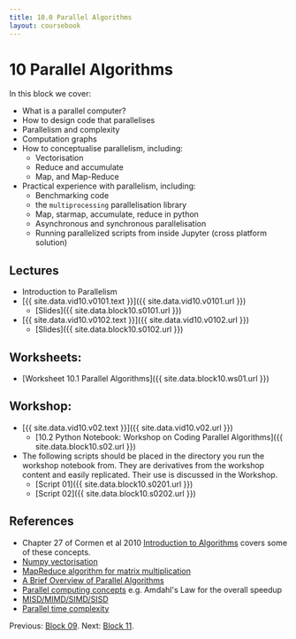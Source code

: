 ```yaml
---
title: 10.0 Parallel Algorithms
layout: coursebook
---
```

# 10 Parallel Algorithms

In this block we cover:

* What is a parallel computer?
* How to design code that parallelises
* Parallelism and complexity
* Computation graphs
* How to conceptualise parallelism, including:
  * Vectorisation
  * Reduce and accumulate
  * Map, and Map-Reduce
* Practical experience with parallelism, including:
  * Benchmarking code
  * the `multiprocessing` parallelisation library
  * Map, starmap, accumulate, reduce in python
  * Asynchronous and synchronous parallelisation
  * Running parallelized scripts from inside Jupyter (cross platform solution)

## Lectures

*  Introduction to Parallelism
  * [{{ site.data.vid10.v0101.text }}]({{ site.data.vid10.v0101.url }})
    * [Slides]({{ site.data.block10.s0101.url }})
  * [{{ site.data.vid10.v0102.text }}]({{ site.data.vid10.v0102.url }})
    * [Slides]({{ site.data.block10.s0102.url }})

## Worksheets:

* [Worksheet 10.1 Parallel Algorithms]({{ site.data.block10.ws01.url }}) 

## Workshop:

* [{{ site.data.vid10.v02.text }}]({{ site.data.vid10.v02.url }})
  * [10.2 Python Notebook: Workshop on Coding Parallel Algorithms]({{ site.data.block10.s02.url }})
* The following scripts should be placed in the directory you run the workshop notebook from. They are derivatives from the workshop content and easily replicated. Their use is discussed in the Workshop.
  * [Script 01]({{ site.data.block10.s0201.url }}) 
  * [Script 02]({{ site.data.block10.s0202.url }})
  
## References

* Chapter 27 of Cormen et al 2010 [Introduction to Algorithms](https://github.com/mejibyte/competitive_programming/blob/master/lib/Books/Introduction.to.Algorithms.3rd.Edition.Sep.2010.pdf) covers some of these concepts.
* [Numpy vectorisation](https://realpython.com/numpy-array-programming/)
* [MapReduce algorithm for matrix multiplication](http://www.mathcs.emory.edu/~cheung/Courses/554/Syllabus/9-parallel/matrix-mult.html)
* [A Brief Overview of Parallel Algorithms](http://www.cs.cmu.edu/~scandal/html-papers/short/short.html)
* [Parallel computing concepts](https://csinparallel.org/csinparallel/modules/intro_parallel.html)
e.g. Amdahl's Law for the overall speedup
* [MISD/MIMD/SIMD/SISD](https://www.tutorialspoint.com/parallel_algorithm/parallel_algorithm_introduction.htm)
* [Parallel time complexity](https://www.tutorialspoint.com/parallel_algorithm/parallel_algorithm_analysis.htm)

Previous: [Block 09](09.md).
Next: [Block 11](11.md).
